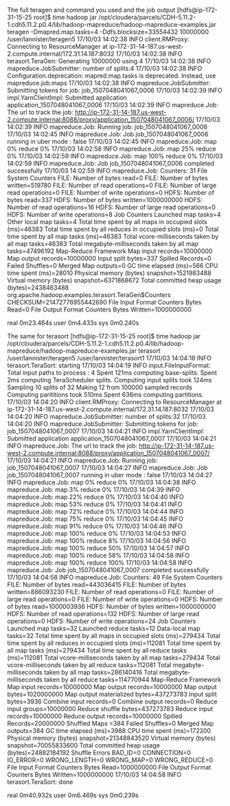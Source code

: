 The full teragen and command you used and the job output
[hdfs@ip-172-31-15-25 root]$ time hadoop jar /opt/cloudera/parcels/CDH-5.11.2-1.cdh5.11.2.p0.4/lib/hadoop-mapreduce/hadoop-mapreduce-examples.jar teragen -Dmapred.map.tasks=4 \-Ddfs.blocksize=33554432 10000000 /user/lannister/teragen5
17/10/03 14:02:38 INFO client.RMProxy: Connecting to ResourceManager at ip-172-31-14-187.us-west-2.compute.internal/172.31.14.187:8032
17/10/03 14:02:38 INFO terasort.TeraGen: Generating 10000000 using 4
17/10/03 14:02:38 INFO mapreduce.JobSubmitter: number of splits:4
17/10/03 14:02:38 INFO Configuration.deprecation: mapred.map.tasks is deprecated. Instead, use mapreduce.job.maps
17/10/03 14:02:38 INFO mapreduce.JobSubmitter: Submitting tokens for job: job_1507048041067_0006
17/10/03 14:02:39 INFO impl.YarnClientImpl: Submitted application application_1507048041067_0006
17/10/03 14:02:39 INFO mapreduce.Job: The url to track the job: http://ip-172-31-14-187.us-west-2.compute.internal:8088/proxy/application_1507048041067_0006/
17/10/03 14:02:39 INFO mapreduce.Job: Running job: job_1507048041067_0006
17/10/03 14:02:45 INFO mapreduce.Job: Job job_1507048041067_0006 running in uber mode : false
17/10/03 14:02:45 INFO mapreduce.Job:  map 0% reduce 0%
17/10/03 14:02:58 INFO mapreduce.Job:  map 25% reduce 0%
17/10/03 14:02:59 INFO mapreduce.Job:  map 100% reduce 0%
17/10/03 14:02:59 INFO mapreduce.Job: Job job_1507048041067_0006 completed successfully
17/10/03 14:02:59 INFO mapreduce.Job: Counters: 31
        File System Counters
                FILE: Number of bytes read=0
                FILE: Number of bytes written=519780
                FILE: Number of read operations=0
                FILE: Number of large read operations=0
                FILE: Number of write operations=0
                HDFS: Number of bytes read=337
                HDFS: Number of bytes written=1000000000
                HDFS: Number of read operations=16
                HDFS: Number of large read operations=0
                HDFS: Number of write operations=8
        Job Counters
                Launched map tasks=4
                Other local map tasks=4
                Total time spent by all maps in occupied slots (ms)=46383
                Total time spent by all reduces in occupied slots (ms)=0
                Total time spent by all map tasks (ms)=46383
                Total vcore-milliseconds taken by all map tasks=46383
                Total megabyte-milliseconds taken by all map tasks=47496192
        Map-Reduce Framework
                Map input records=10000000
                Map output records=10000000
                Input split bytes=337
                Spilled Records=0
                Failed Shuffles=0
                Merged Map outputs=0
                GC time elapsed (ms)=566
                CPU time spent (ms)=28010
                Physical memory (bytes) snapshot=1521983488
                Virtual memory (bytes) snapshot=6371868672
                Total committed heap usage (bytes)=2438463488
        org.apache.hadoop.examples.terasort.TeraGen$Counters
                CHECKSUM=21472776955442690
        File Input Format Counters
                Bytes Read=0
        File Output Format Counters
                Bytes Written=1000000000

real    0m23.464s
user    0m4.433s
sys     0m0.240s


The same for terasort
[hdfs@ip-172-31-15-25 root]$ time hadoop jar /opt/cloudera/parcels/CDH-5.11.2-1.cdh5.11.2.p0.4/lib/hadoop-mapreduce/hadoop-mapreduce-examples.jar terasort /user/lannister/teragen5 /user/lannister/terasort1
17/10/03 14:04:18 INFO terasort.TeraSort: starting
17/10/03 14:04:19 INFO input.FileInputFormat: Total input paths to process : 4
Spent 121ms computing base-splits.
Spent 2ms computing TeraScheduler splits.
Computing input splits took 124ms
Sampling 10 splits of 32
Making 12 from 100000 sampled records
Computing parititions took 510ms
Spent 636ms computing partitions.
17/10/03 14:04:20 INFO client.RMProxy: Connecting to ResourceManager at ip-172-31-14-187.us-west-2.compute.internal/172.31.14.187:8032
17/10/03 14:04:20 INFO mapreduce.JobSubmitter: number of splits:32
17/10/03 14:04:20 INFO mapreduce.JobSubmitter: Submitting tokens for job: job_1507048041067_0007
17/10/03 14:04:21 INFO impl.YarnClientImpl: Submitted application application_1507048041067_0007
17/10/03 14:04:21 INFO mapreduce.Job: The url to track the job: http://ip-172-31-14-187.us-west-2.compute.internal:8088/proxy/application_1507048041067_0007/
17/10/03 14:04:21 INFO mapreduce.Job: Running job: job_1507048041067_0007
17/10/03 14:04:27 INFO mapreduce.Job: Job job_1507048041067_0007 running in uber mode : false
17/10/03 14:04:27 INFO mapreduce.Job:  map 0% reduce 0%
17/10/03 14:04:38 INFO mapreduce.Job:  map 3% reduce 0%
17/10/03 14:04:39 INFO mapreduce.Job:  map 22% reduce 0%
17/10/03 14:04:40 INFO mapreduce.Job:  map 53% reduce 0%
17/10/03 14:04:41 INFO mapreduce.Job:  map 72% reduce 0%
17/10/03 14:04:44 INFO mapreduce.Job:  map 75% reduce 0%
17/10/03 14:04:45 INFO mapreduce.Job:  map 91% reduce 0%
17/10/03 14:04:46 INFO mapreduce.Job:  map 100% reduce 0%
17/10/03 14:04:53 INFO mapreduce.Job:  map 100% reduce 8%
17/10/03 14:04:56 INFO mapreduce.Job:  map 100% reduce 50%
17/10/03 14:04:57 INFO mapreduce.Job:  map 100% reduce 58%
17/10/03 14:04:58 INFO mapreduce.Job:  map 100% reduce 100%
17/10/03 14:04:58 INFO mapreduce.Job: Job job_1507048041067_0007 completed successfully
17/10/03 14:04:58 INFO mapreduce.Job: Counters: 49
        File System Counters
                FILE: Number of bytes read=443036415
                FILE: Number of bytes written=886093230
                FILE: Number of read operations=0
                FILE: Number of large read operations=0
                FILE: Number of write operations=0
                HDFS: Number of bytes read=1000003936
                HDFS: Number of bytes written=1000000000
                HDFS: Number of read operations=132
                HDFS: Number of large read operations=0
                HDFS: Number of write operations=24
        Job Counters
                Launched map tasks=32
                Launched reduce tasks=12
                Data-local map tasks=32
                Total time spent by all maps in occupied slots (ms)=279434
                Total time spent by all reduces in occupied slots (ms)=112081
                Total time spent by all map tasks (ms)=279434
                Total time spent by all reduce tasks (ms)=112081
                Total vcore-milliseconds taken by all map tasks=279434
                Total vcore-milliseconds taken by all reduce tasks=112081
                Total megabyte-milliseconds taken by all map tasks=286140416
                Total megabyte-milliseconds taken by all reduce tasks=114770944
        Map-Reduce Framework
                Map input records=10000000
                Map output records=10000000
                Map output bytes=1020000000
                Map output materialized bytes=437273783
                Input split bytes=3936
                Combine input records=0
                Combine output records=0
                Reduce input groups=10000000
                Reduce shuffle bytes=437273783
                Reduce input records=10000000
                Reduce output records=10000000
                Spilled Records=20000000
                Shuffled Maps =384
                Failed Shuffles=0
                Merged Map outputs=384
                GC time elapsed (ms)=3988
                CPU time spent (ms)=172200
                Physical memory (bytes) snapshot=21348843520
                Virtual memory (bytes) snapshot=70055833600
                Total committed heap usage (bytes)=24882184192
        Shuffle Errors
                BAD_ID=0
                CONNECTION=0
                IO_ERROR=0
                WRONG_LENGTH=0
                WRONG_MAP=0
                WRONG_REDUCE=0
        File Input Format Counters
                Bytes Read=1000000000
        File Output Format Counters
                Bytes Written=1000000000
17/10/03 14:04:58 INFO terasort.TeraSort: done

real    0m40.932s
user    0m6.469s
sys     0m0.239s
